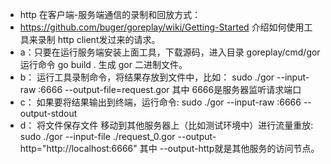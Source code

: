 * http 在客户端-服务端通信的录制和回放方式：
* https://github.com/buger/goreplay/wiki/Getting-Started 介绍如何使用工具来录制 http client发过来的请求。
* a：只要在运行服务端安装上面工具，下载源码，进入目录 goreplay/cmd/gor  运行命令 go build . 生成 gor 二进制文件。
* b：  运行工具录制命令，将结果存放到文件中，比如： sudo ./gor --input-raw :6666 --output-file=request.gor 其中 6666是服务器监听请求端口
* c：  如果要将结果输出到终端，运行命令: sudo ./gor --input-raw :6666 --output-stdout
* d：  将文件保存文件 移动到其他服务器上（比如测试环境中）进行流量重放:  sudo ./gor --input-file ./request_0.gor --output-http="http://localhost:6666" 其中 --output-http就是其他服务的访问节点。